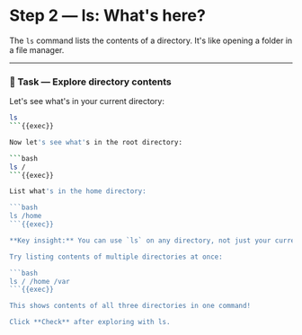 # Step 2 — ls: What's here?

The `ls` command lists the contents of a directory. It's like opening a folder in a file manager.

---

### 👀 Task — Explore directory contents

Let's see what's in your current directory:

```bash
ls
```{{exec}}

Now let's see what's in the root directory:

```bash
ls /
```{{exec}}

List what's in the home directory:

```bash
ls /home
```{{exec}}

**Key insight:** You can use `ls` on any directory, not just your current one!

Try listing contents of multiple directories at once:

```bash
ls / /home /var
```{{exec}}

This shows contents of all three directories in one command!

Click **Check** after exploring with ls.


